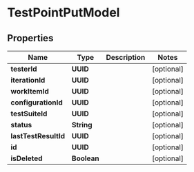 

# TestPointPutModel


## Properties

| Name | Type | Description | Notes |
|------------ | ------------- | ------------- | -------------|
|**testerId** | **UUID** |  |  [optional] |
|**iterationId** | **UUID** |  |  [optional] |
|**workItemId** | **UUID** |  |  [optional] |
|**configurationId** | **UUID** |  |  [optional] |
|**testSuiteId** | **UUID** |  |  [optional] |
|**status** | **String** |  |  [optional] |
|**lastTestResultId** | **UUID** |  |  [optional] |
|**id** | **UUID** |  |  [optional] |
|**isDeleted** | **Boolean** |  |  [optional] |



